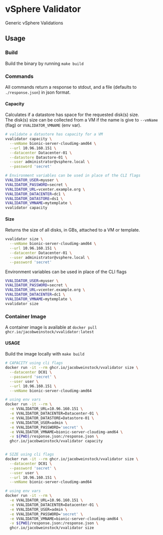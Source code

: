 # vSphere Validator

Generic vSphere Validations

## Usage

### Build

Build the binary by running `make build`

### Commands

All commands return a response to stdout, and a file (defaults to `./response.json`) in json format.

#### Capacity

Calculates if a datastore has space for the requested disk(s) size.  
The disk(s) size can be collected from a VM if the name is give to `--vmName` (flag) or `VVALIDATOR_VMNAME` (env var).

```bash
# validate a datastore has capacity for a VM
vvalidator capacity \
  --vmName bionic-server-cloudimg-amd64 \
  --url 10.96.160.151 \
  --datacenter Datacenter-01 \
  --datastore Datastore-01 \
  --user administrator@vsphere.local \
  --password 'secret'
```


```bash
# Environment variables can be used in place of the CLI flags
VVALIDATOR_USER=myuser \
VVALIDATOR_PASSWORD=secret \
VVALIDATOR_URL=vcenter.example.org \
VVALIDATOR_DATACENTER=dc1 \
VVALIDATOR_DATASTORE=ds1 \
VVALIDATOR_VMNAME=mytemplate \
vvalidator capacity
```

#### Size

Returns the size of all disks, in GBs, attached to a VM or template. 

```bash
vvalidator size \
  --vmName bionic-server-cloudimg-amd64 \
  --url 10.96.160.151 \
  --datacenter Datacenter-01 \
  --user administrator@vsphere.local \
  --password 'secret'
``` 

Environment variables can be used in place of the CLI flags
```bash
VVALIDATOR_USER=myuser \
VVALIDATOR_PASSWORD=secret \
VVALIDATOR_URL=vcenter.example.org \
VVALIDATOR_DATACENTER=dc1 \
VVALIDATOR_VMNAME=mytemplate \
vvalidator size
```

### Container Image

A container image is available at `docker pull ghcr.io/jacobweinstock/vvalidator:latest`  

#### USAGE

Build the image locally with `make build`

```bash
# CAPACITY using cli flags
docker run -it --rm ghcr.io/jacobweinstock/vvalidator size \
  --datacenter DC01 \
  --password 'secret' \
  --user user \
  --url 10.96.160.151 \
  --vmName bionic-server-cloudimg-amd64

# using env vars
docker run -it --rm \
  -e VVALIDATOR_URL=10.96.160.151 \
  -e VVALIDATOR_DATACENTER=Datacenter-01 \
  -e VVALIDATOR_DATASTORE=Datastore-01 \
  -e VVALIDATOR_USER=admin \
  -e VVALIDATOR_PASSWORD='secret' \
  -e VVALIDATOR_VMNAME=bionic-server-cloudimg-amd64 \
  -v ${PWD}/response.json:/response.json \
  ghcr.io/jacobweinstock/vvalidator capacity


# SIZE using cli flags
docker run -it --rm ghcr.io/jacobweinstock/vvalidator size \
  --datacenter DC01 \
  --password 'secret' \
  --user user \
  --url 10.96.160.151 \
  --vmName bionic-server-cloudimg-amd64

# using env vars
docker run -it --rm \
  -e VVALIDATOR_URL=10.96.160.151 \
  -e VVALIDATOR_DATACENTER=Datacenter-01 \
  -e VVALIDATOR_USER=admin \
  -e VVALIDATOR_PASSWORD='secret' \
  -e VVALIDATOR_VMNAME=bionic-server-cloudimg-amd64 \
  -v ${PWD}/response.json:/response.json \
  ghcr.io/jacobweinstock/vvalidator size
```
